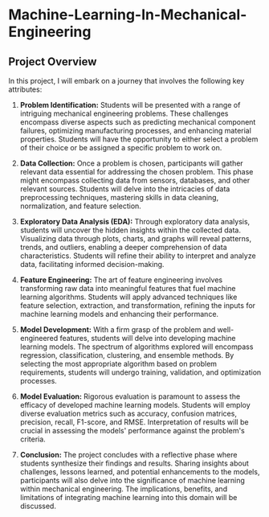 # Machine-Learning-In-Mechanical-Engineering


## Project Overview

In this project, I will embark on a journey that involves the following key attributes:

1. **Problem Identification:** Students will be presented with a range of intriguing mechanical engineering problems. These challenges encompass diverse aspects such as predicting mechanical component failures, optimizing manufacturing processes, and enhancing material properties. Students will have the opportunity to either select a problem of their choice or be assigned a specific problem to work on.

2. **Data Collection:** Once a problem is chosen, participants will gather relevant data essential for addressing the chosen problem. This phase might encompass collecting data from sensors, databases, and other relevant sources. Students will delve into the intricacies of data preprocessing techniques, mastering skills in data cleaning, normalization, and feature selection.

3. **Exploratory Data Analysis (EDA):** Through exploratory data analysis, students will uncover the hidden insights within the collected data. Visualizing data through plots, charts, and graphs will reveal patterns, trends, and outliers, enabling a deeper comprehension of data characteristics. Students will refine their ability to interpret and analyze data, facilitating informed decision-making.

4. **Feature Engineering:** The art of feature engineering involves transforming raw data into meaningful features that fuel machine learning algorithms. Students will apply advanced techniques like feature selection, extraction, and transformation, refining the inputs for machine learning models and enhancing their performance.

5. **Model Development:** With a firm grasp of the problem and well-engineered features, students will delve into developing machine learning models. The spectrum of algorithms explored will encompass regression, classification, clustering, and ensemble methods. By selecting the most appropriate algorithm based on problem requirements, students will undergo training, validation, and optimization processes.

6. **Model Evaluation:** Rigorous evaluation is paramount to assess the efficacy of developed machine learning models. Students will employ diverse evaluation metrics such as accuracy, confusion matrices, precision, recall, F1-score, and RMSE. Interpretation of results will be crucial in assessing the models' performance against the problem's criteria.

7. **Conclusion:** The project concludes with a reflective phase where students synthesize their findings and results. Sharing insights about challenges, lessons learned, and potential enhancements to the models, participants will also delve into the significance of machine learning within mechanical engineering. The implications, benefits, and limitations of integrating machine learning into this domain will be discussed.
